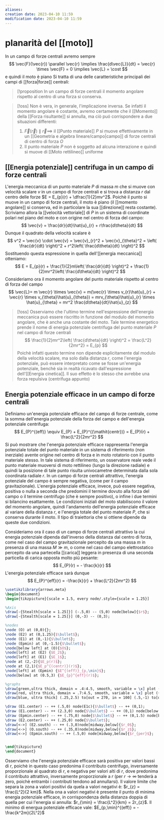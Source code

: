 ```yaml
---
aliases: 
creation date: 2023-04-10 11:59
modification date: 2023-04-10 11:59
---
```


# planarità del [[moto]]
In un campo di forze centrali avremo sempre
$$
\vec{F}(\vec{r}) \parallel \vec{r} \implies \frac{d\vec{L}}{dt} = \vec{r} \times \vec{F} = 0 \implies \vec{L} = \cost 
$$
e quindi il moto è piano
Si tratta di una delle caratteristiche principali dei campi di [[forza|forze]] centrali:

>[!proposition
>In un campo di forze centrali il momento angolare rispetto al centro di una forza si conserva.

>[!oss]
>Non è vera, in generale, l'implicazione inversa. Se infatti il momento angolare è costante, avremo certamente che il [[Momento]] della [[Forza risultante]] si annulla, ma ciò puó corrispondere a due situazioni differenti:
>1. $\vec{F}(\vec{r}) \parallel \vec{r} \implies$ il [[Punto materiale]] $P$ si muove effettivamente in un [[Geometria e algebra lineare/campo|campo]] di forze centrali di centro di forza $O$
>2. Il punto materiale $P$ non è soggetto ad alcuna interazione e quindi si muove di [[Moto rettilineo]] uniforme

## [[Energia potenziale]] centrifuga in un campo di forze centrali
L'energia meccanica di un punto materiale $P$ di massa $m$ che si muove con velocità scalare $v$ in un campo di forze centrali e si trova a distanza $r$ dal centro delle forze $E = E_{p}(r) + \dfrac{1}{2}mv^2$.
Poichè il punto si muove in un campo di forze centrali, il moto è piano (il [[momento angolare]] si conserva, ed in particolare la sua [[direzione]] resta costante). Scriviamo allora la [[velocità vettoriale]] di $P$ in un sistema di coordinate polari nel piano del moto e con origine nel centro di forza del campo:
$$ \vec{v} = \frac{dr}{dt}\hat{u}_{r} + r\frac{d\theta}{dt}   $$
Dunque il quadrato della velocità scalare è
$$ v^2 = \vec{v} \cdot \vec{v} = \vec{v}_{r}^2 + \vec{v}_{\theta}^2 = \left( \frac{dr}{dt}  \right)^2 + r^2\left( \frac{d\theta}{dt}  \right)^2 $$
Sostituendo questa espressione in quella dell'[[energia meccanica]] otteniamo:
$$ E = E_{p}(r) + \frac{1}{2}m\left( \frac{dr}{dt}  \right)^2 + \frac{1}{2}mr^2\left( \frac{d\theta}{dt}  \right)^2 $$
Consideriamo ora il momento angolare del punto materiale rispetto al centro di forza del campo
$$ \vec{L}= m \vec{r} \times \vec{v} = m(\vec{r} \times v_{r}\hat{u}_{r} + \vec{r} \times v_{\theta}\hat{u}_{\theta}) = mrv_{\theta}\hat{u}_{r} \times \hat{u}_{\theta} = mr^2 \frac{d\theta}{dt}\hat{u}_{z} $$

>[!oss]
>Osserviamo che l'ultimo termine nell'espressione dell'energia meccanica può essere riscritto in funzione del modulo del momento angolare, che è anche una costante del moto. Tale termine energetico prende il nome di energia potenziale centrifuga del punto materiale $P$ nel campo di forze centrali
>$$ \frac{1}{2}mr^2\left( \frac{d\theta}{dt}  \right)^2 = \frac{L^2}{2mr^2} = E_{p} $$
>Poichè infatti questo termine non dipende esplicitamente dal modulo della velocità scalare, ma solo dalla distanza $r$, come l'energia potenziale, può essere interpretato come se fosse un'energia potenziale, benchè sia in realtà ricavato dall'espressione dell'[[Energia cinetica]].
>Il suo effetto è lo stesso che avrebbe una forza repulsiva (centrifuga appunto)


## Energia potenziale efficace in un campo di forze centrali
Definiamo un'energia potenziale efficace del campo di forze centrale, come la somma dell'energia potenziale della forza del campo e dell'energia potenziale centrifuga:
$$ E_{P}^{(eff)} \equiv E_{P} + E_{P}^{(\mathit{centr})} = E_{P}(r) + \frac{L^2}{2mr^2} $$
Si può mostrare che l'energia potenziale efficace rappresenta l'energia potenziale totale del punto materiale in un sistema di riferimento (non inerziale) avente origine nel centro di forza e in moto rotatorio con il punto materiale stesso. In tale sistema di riferimento, un osservatore reale vede il punto materiale muoversi di moto rettilineo (lungo la direzione radiale) e quindi la posizione di tale punto risulta univocametne determinata dalla sola coordinata radiale $r$.
In un campo di forze centrali attrattivo, l'energia potenziale del campo è sempre negativa, (come per il campo gravitazionale). L'energia potenziale efficace, invece, può essere negativa, positiva o nulla a seconda che predomini il termine dovuto alla forza del campo o il termine centrifugo (che è sempre positivo), o infine i due termini si bilancino esattamente.
Le condizioni iniziali del moto stabiliscono il valore del momento angolare, quindi l'andamento dell'energia potenziale efficace al variare della distanza $r$, e l'energia totale del punto materiale $P$, che si conserva durante il moto. Il tipo di traiettoria che si ottiene dipende da queste due condizioni.

Consideriamo ora il caso di un campo di forze centrali attrattivo la cui energia potenziale dipenda dall'inverso della distanza dal centro di forza, come nel caso del campo gravitazionale percepito da una massa $m$ in presenza di una massa $M \gg m$, o come nel caso del campo elettrostatico percepito da una partecella [[carica]] leggera in presenza di una seconda particella di carica opposta molto piú pesante:
$$
E_{P}(r) = - \frac{k}{r}
$$
L'energia potenziale efficace sarà dunque
$$ E_{P}^{eff}(r) = -\frac{k}{r} + \frac{L^2}{2mr^2} $$
```tikz
\usetikzlibrary{arrows.meta}
\begin{document}
\begin{tikzpicture}[scale = 1.5, every node/.style={scale = 1.25}]

%Axis
\draw[-{Stealth[scale = 1.25]}] (-.5,0) -- (5,0) node[below]{$r$};
\draw[-{Stealth[scale = 1.25]}] (0,-3) -- (0,3);

%nodes
\node (O) at (0,0){};
\node (E2) at (0,1.25){$\bullet$};
\node (E1) at (0,-1){$\bullet$};
\node (Epmin) at (0,-1.5){$\bullet$};
\node[below left] at (O){$O$};
\node[left] at (E2) {$E_2$};
\node[left] at (E1) {$E_1$};
\node at (2,-2){$E_p(r)$};
\node at (2,1){$E_p^{(centr)}(r)$};
\node[left] at (Epmin) {$E^{(eff)}_{p,\min}$};
\node[below] at (0.5,3) {$E_{p}^{eff}(r)$};

%graphs
\draw[green,ultra thick, domain = .4:4.5, smooth, variable = \x] plot ({\x}, {1/\x});
\draw[red, ultra thick, domain = .7:4.5, smooth, variable = \x] plot ({\x},{-2/(\x) - .5});
\draw[blue, ultra thick] (.25,2.5) to[out = 270, in = 100] (.5,-1) to[out = 280, in = 190] (.8,-1.5) to[out = 0, in = 200] (1.75,-1.2) to[out = 20, in = 180] (4.5,-.75);

\draw (E1.center) -- ++ (.5,0) node(E1c){$\bullet$} -- ++ (0,1);
\draw (E1.center) -- ++ (2.3,0) node{$\bullet$} -- ++ (0,1) node[below right]{$r_{af}$};
\draw (Epmin.center) -- ++ (.75,0) node{$\bullet$} -- ++ (0,1.5) node[below right]{$r_{\min}$};
\draw (E2.center) -- ++ (.25,0) node{$\bullet$};
\draw[<->] (E2.south) -- ++ (.3,0)node[midway,below]{$r_0$};
\draw[<->] (O.south) -- ++ (.35,0)node[midway,below]{$r_z$};
\draw[<->] (Epmin.south) -- ++ (.5,0) node[midway,below]{$r_{per}$};


\end{tikzpicture}
\end{document}
```
Osserviamo che l'energia potenziale efficace sarà positiva per valori bassi di $r$, poichè in questo caso predonima il contributo centrifugo, inversamente proporzionale al quadrato di $r$, e negativa per valori alti di $r$, dove predonima il contributo attrattivo, inversamente proporzionale a $r$ (per $r \to \infty$ tenderà a zero, poichè entrambi i contributi tendono ad annullarsi).
Il valore limite che separa la zona a valori positivi da quela a valori negativi è: $r_{z} = \frac{L^2}{2 km}$. Nella ona a valori negativi è presente il punto di minima energia potenziale efficace, in corrispondenza della distanza doppia di quella per cui l'energia si annulla: $r_{\min} = \frac{L^2}{km} = 2r_{z}$. Il minimo di energua potenziale efficace vale: $E_{p,\min}^{(eff)} = - \frac{k^2m}{2L^2}$
